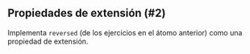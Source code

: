 ## Propiedades de extensión (#2)

Implementa `reversed` (de los ejercicios en el átomo anterior) como una propiedad de extensión.